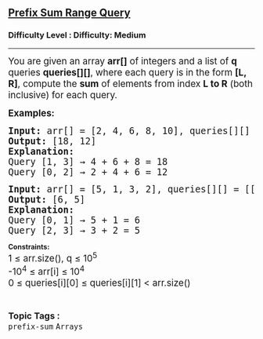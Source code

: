 <h2><a href="https://www.geeksforgeeks.org/problems/prefix-sum-range-query/0">Prefix Sum Range Query</a></h2><h3>Difficulty Level : Difficulty: Medium</h3><hr><div class="problems_problem_content__Xm_eO"><p><span style="font-size: 18.6667px;">You are given an array <strong>arr[]</strong> of integers and a list of <strong>q</strong> queries <strong>queries[][]</strong>, where each query is in the form <strong>[L, R]</strong>, compute the <strong>sum</strong> of elements from index <strong>L to R</strong> (both inclusive) for each query.</span></p>
<p><span style="font-size: 14pt;"><strong>Examples:</strong></span></p>
<pre><span style="font-size: 14pt;"><strong>Input:</strong> arr[] = [2, 4, 6, 8, 10], queries[][] = [[1, 3], [0, 2]]<br></span><span style="font-size: 14pt;"><strong>Output:</strong> [18, 12]<br><strong>Explanation:</strong><br></span><span style="font-size: 14pt;">Query [1, 3] → 4 + 6 + 8 = 18</span><br><span style="font-size: 14pt;">Query [0, 2] → 2 + 4 + 6 = 12</span></pre>
<pre><span style="font-size: 14pt;"><span style="font-size: 14pt;"><strong>Input:</strong> arr[] = [5, 1, 3, 2], queries[][] = [[0, 1], [2, 3]]<br></span><span style="font-size: 14pt;"><strong>Output:</strong> [6, 5]<br><strong>Explanation:</strong><br></span><span style="font-size: 18.6667px;">Query [0, 1] → 5 + 1 = 6
Query [2, 3] → 3 + 2 = 5</span></span></pre>
<p><strong>Constraints:<br></strong><span style="font-size: 14pt;">1&nbsp;</span><span style="font-size: 14pt;">≤ arr.size(), q ≤ 10<sup>5</sup><span style="font-size: 12pt;"><sup><br></sup><span style="font-size: 14pt;">-10<sup>4</sup> </span><span style="font-size: 14pt;">≤ arr[i] ≤ 10<sup>4</sup><br>0 ≤ queries[i][0] ≤ queries[i][1] &lt; arr.size()&nbsp;</span></span></span></p></div><br><p><span style=font-size:18px><strong>Topic Tags : </strong><br><code>prefix-sum</code>&nbsp;<code>Arrays</code>&nbsp;